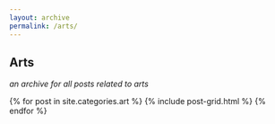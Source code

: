 ```yaml
---
layout: archive
permalink: /arts/
---
```


<h2 class="center">Arts</h2>
<p class="center"><em>an archive for all posts related to arts</em></p>
<div class="tiles">
{% for post in site.categories.art %}
  {% include post-grid.html %}
{% endfor %}
</div><!-- /.tiles -->